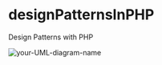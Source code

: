 # designPatternsInPHP
Design Patterns with PHP


![your-UML-diagram-name](https://raw.githubusercontent.com/chaitenyay/designPatternsInPHP/refs/heads/main/Sample.puml)